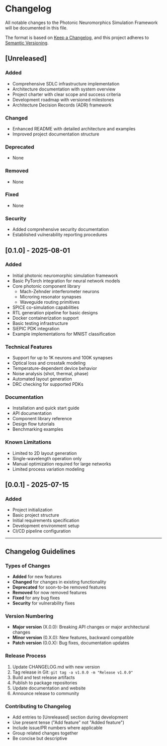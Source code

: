 # Changelog

All notable changes to the Photonic Neuromorphics Simulation Framework will be documented in this file.

The format is based on [Keep a Changelog](https://keepachangelog.com/en/1.0.0/),
and this project adheres to [Semantic Versioning](https://semver.org/spec/v2.0.0.html).

## [Unreleased]

### Added
- Comprehensive SDLC infrastructure implementation
- Architecture documentation with system overview
- Project charter with clear scope and success criteria
- Development roadmap with versioned milestones
- Architecture Decision Records (ADR) framework

### Changed
- Enhanced README with detailed architecture and examples
- Improved project documentation structure

### Deprecated
- None

### Removed
- None

### Fixed
- None

### Security
- Added comprehensive security documentation
- Established vulnerability reporting procedures

## [0.1.0] - 2025-08-01

### Added
- Initial photonic neuromorphic simulation framework
- Basic PyTorch integration for neural network models
- Core photonic component library
  - Mach-Zehnder interferometer neurons
  - Microring resonator synapses
  - Waveguide routing primitives
- SPICE co-simulation capabilities
- RTL generation pipeline for basic designs
- Docker containerization support
- Basic testing infrastructure
- SiEPIC PDK integration
- Example implementations for MNIST classification

### Technical Features
- Support for up to 1K neurons and 100K synapses
- Optical loss and crosstalk modeling
- Temperature-dependent device behavior
- Noise analysis (shot, thermal, phase)
- Automated layout generation
- DRC checking for supported PDKs

### Documentation
- Installation and quick start guide
- API documentation
- Component library reference
- Design flow tutorials
- Benchmarking examples

### Known Limitations
- Limited to 2D layout generation
- Single-wavelength operation only
- Manual optimization required for large networks
- Limited process variation modeling

## [0.0.1] - 2025-07-15

### Added
- Project initialization
- Basic project structure
- Initial requirements specification
- Development environment setup
- CI/CD pipeline configuration

---

## Changelog Guidelines

### Types of Changes
- **Added** for new features
- **Changed** for changes in existing functionality
- **Deprecated** for soon-to-be removed features
- **Removed** for now removed features
- **Fixed** for any bug fixes
- **Security** for vulnerability fixes

### Version Numbering
- **Major version** (X.0.0): Breaking API changes or major architectural changes
- **Minor version** (0.X.0): New features, backward compatible
- **Patch version** (0.0.X): Bug fixes, documentation updates

### Release Process
1. Update CHANGELOG.md with new version
2. Tag release in Git: `git tag -a v1.0.0 -m "Release v1.0.0"`
3. Build and test release artifacts
4. Publish to package repositories
5. Update documentation and website
6. Announce release to community

### Contributing to Changelog
- Add entries to [Unreleased] section during development
- Use present tense ("Add feature" not "Added feature")
- Include issue/PR numbers where applicable
- Group related changes together
- Be concise but descriptive